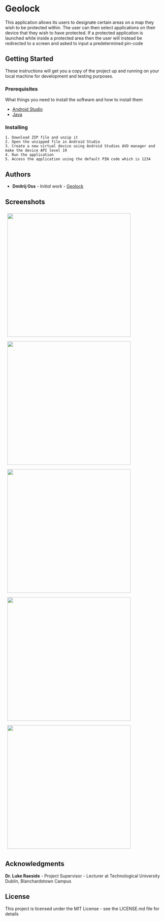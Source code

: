 # Geolock

This application allows its users to designate certain areas on a map they wish to be protected within. The user can then select applications on their device that they wish to have protected.  If a protected application is launched while inside a protected area then the user will instead be redirected to a screen and asked to input a predetermined pin-code

## Getting Started

These instructions will get you a copy of the project up and running on your local machine for development and testing purposes.


### Prerequisites

What things you need to install the software and how to install them

- [Android Studio](https://developer.android.com/studio)
- [Java](https://www.java.com/en/download/)

### Installing

```
1. Download ZIP file and unzip it
2. Open the unzipped file in Android Studio
3. Create a new virtual device using Android Studios AVD manager and make the device API level 19
4. Run the application 
5. Access the application using the default PIN code which is 1234
```

## Authors

* **Dmitrij Oss** - *Initial work* - [Geolock](https://github.com/DmitrijOss/Geolock)

## Screenshots

<img src="https://imgur.com/a/MZpEcw6" width="400" style="padding:7px">
<img src="https://imgur.com/a/MHO5DSm" width="400" style="padding:7px">
<img src="https://imgur.com/a/oumHebU" width="400" style="padding:7px">
<img src="https://imgur.com/a/wHMWJhG" width="400" style="padding:7px">
<img src="https://imgur.com/a/IRUYeis" width="400" style="padding:7px">

## Acknowledgments

**Dr. Luke Raeside** - Project Supervisor - Lecturer at Technological University Dublin, Blanchardstown Campus

## License

This project is licensed under the MIT License - see the LICENSE.md file for details



